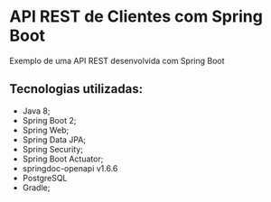 # API REST de Clientes com Spring Boot

Exemplo de uma API REST desenvolvida com Spring Boot

## Tecnologias utilizadas:
 - Java 8;
 - Spring Boot 2;
 - Spring Web;
 - Spring Data JPA;
 - Spring Security;
 - Spring Boot Actuator;
 - springdoc-openapi v1.6.6
 - PostgreSQL
 - Gradle;